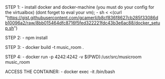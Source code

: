 STEP 1:
	- install docker and docker-machine (you must do your config for the virtualbox) (dont forget to eval your vm);
	- sh < <(curl "https://gist.githubusercontent.com/gcamerli/b8cf836f8627cb285f33086db10096a2/raw/8bb015464dfc8716f5fed322221fdc43b3e6ac88/docker_setup.sh")

STEP 2:
	- npm install

STEP 3:
	- docker build -t music_room .

STEP 4:
	- docker run -p 4242:4242 -v $(PWD):/usr/src/musicroom music_room

ACCESS THE CONTAINER:
	- docker exec -it <container-id> /bin/bash

